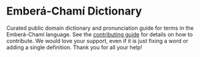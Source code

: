 
# Emberá-Chamí Dictionary

Curated public domain dictionary and pronunciation guide for terms in the Emberá-Chamí language. See the [contributing guide](https://github.com/drumworkteam/term/blob/make/.github/contributing.md) for details on how to contribute. We would love your support, even if it is just fixing a word or adding a single definition. Thank you for all your help!